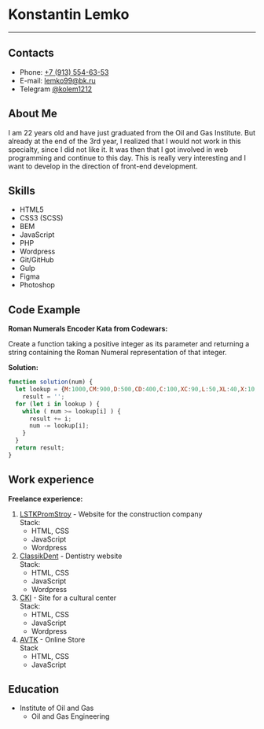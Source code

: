 # Konstantin Lemko

---

## Contacts

* Phone: [+7 (913) 554-63-53](tel:+79135546353)
* E-mail: [lemko99@bk.ru](mailto:lemko99@bk.ru)
* Telegram [@kolem1212](https://t.me/kolem1212)

## About Me

I am 22 years old and have just graduated from the Oil and Gas Institute. But already at the end of the 3rd year, I realized that I would not work in this specialty, since I did not like it. It was then that I got involved in web programming and continue to this day. This is really very interesting and I want to develop in the direction of front-end development.

## Skills

* HTML5
* CSS3 (SCSS)
* BEM
* JavaScript
* PHP
* Wordpress
* Git/GitHub
* Gulp
* Figma
* Photoshop

## Code Example

**Roman Numerals Encoder Kata from Codewars:**

Create a function taking a positive integer as its parameter and returning a string containing the Roman Numeral representation of that integer.

**Solution:**

```javascript
function solution(num) {
  let lookup = {M:1000,CM:900,D:500,CD:400,C:100,XC:90,L:50,XL:40,X:10,IX:9,V:5,IV:4,I:1},
    result = '';
  for (let i in lookup ) {
    while ( num >= lookup[i] ) {
      result += i;
      num -= lookup[i];
    }
  }
  return result;
}
```

## Work experience

**Freelance experience:**
1. [LSTKPromStroy](https://lstkpromstroy.ru/) - Website for the construction company \
    Stack:
    * HTML, CSS
    * JavaScript
    * Wordpress 
2. [ClassikDent](https://classikdent.ru/) - Dentistry website \
    Stack:
    * HTML, CSS
    * JavaScript
    * Wordpress
3. [CKI](http://polzunova.vtkteam.ru/) - Site for a cultural center \
    Stack:
    * HTML, CSS
    * JavaScript
    * Wordpress
4. [AVTK](http://tensib.beget.tech/avtk/) - Online Store \
    Stack
    * HTML, CSS
    * JavaScript

## Education

* Institute of Oil and Gas
    * Oil and Gas Engineering

